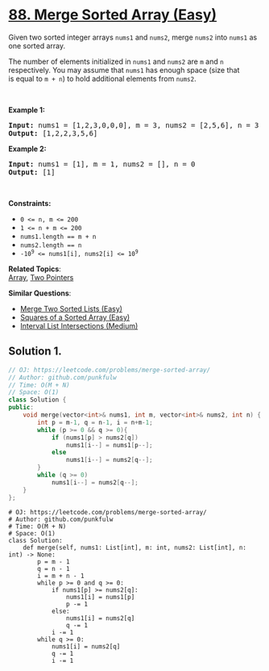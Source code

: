 # [88. Merge Sorted Array (Easy)](https://leetcode.com/problems/merge-sorted-array/)

<p>Given two sorted integer arrays <code>nums1</code> and <code>nums2</code>, merge <code>nums2</code> into <code>nums1</code> as one sorted array.</p>

<p>The number of elements initialized in <code>nums1</code> and <code>nums2</code> are <code>m</code> and <code>n</code> respectively. You may assume that <code>nums1</code> has enough space (size that is&nbsp;equal to <code>m + n</code>) to hold additional elements from <code>nums2</code>.</p>

<p>&nbsp;</p>
<p><strong>Example 1:</strong></p>
<pre><strong>Input:</strong> nums1 = [1,2,3,0,0,0], m = 3, nums2 = [2,5,6], n = 3
<strong>Output:</strong> [1,2,2,3,5,6]
</pre><p><strong>Example 2:</strong></p>
<pre><strong>Input:</strong> nums1 = [1], m = 1, nums2 = [], n = 0
<strong>Output:</strong> [1]
</pre>
<p>&nbsp;</p>
<p><strong>Constraints:</strong></p>

<ul>
	<li><code>0 &lt;= n, m &lt;= 200</code></li>
	<li><code>1 &lt;= n + m &lt;= 200</code></li>
	<li><code>nums1.length == m + n</code></li>
	<li><code>nums2.length == n</code></li>
	<li><code>-10<sup>9</sup> &lt;= nums1[i], nums2[i] &lt;= 10<sup>9</sup></code></li>
</ul>


**Related Topics**:  
[Array](https://leetcode.com/tag/array/), [Two Pointers](https://leetcode.com/tag/two-pointers/)

**Similar Questions**:
* [Merge Two Sorted Lists (Easy)](https://leetcode.com/problems/merge-two-sorted-lists/)
* [Squares of a Sorted Array (Easy)](https://leetcode.com/problems/squares-of-a-sorted-array/)
* [Interval List Intersections (Medium)](https://leetcode.com/problems/interval-list-intersections/)

## Solution 1.

```cpp
// OJ: https://leetcode.com/problems/merge-sorted-array/
// Author: github.com/punkfulw
// Time: O(M + N)
// Space: O(1)
class Solution {
public:
    void merge(vector<int>& nums1, int m, vector<int>& nums2, int n) {
        int p = m-1, q = n-1, i = n+m-1;
        while (p >= 0 && q >= 0){
            if (nums1[p] > nums2[q])
                nums1[i--] = nums1[p--];
            else
                nums1[i--] = nums2[q--];
        }
        while (q >= 0)
            nums1[i--] = nums2[q--];
    }
};
```

```python3
# OJ: https://leetcode.com/problems/merge-sorted-array/
# Author: github.com/punkfulw
# Time: O(M + N)
# Space: O(1)
class Solution:
    def merge(self, nums1: List[int], m: int, nums2: List[int], n: int) -> None:
        p = m - 1
        q = n - 1
        i = m + n - 1
        while p >= 0 and q >= 0:
            if nums1[p] >= nums2[q]:
                nums1[i] = nums1[p]
                p -= 1
            else:
                nums1[i] = nums2[q]
                q -= 1
            i -= 1
        while q >= 0:
            nums1[i] = nums2[q]
            q -= 1
            i -= 1
```
